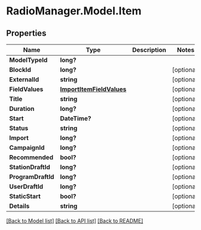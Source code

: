 # RadioManager.Model.Item
## Properties

Name | Type | Description | Notes
------------ | ------------- | ------------- | -------------
**ModelTypeId** | **long?** |  | 
**BlockId** | **long?** |  | [optional] 
**ExternalId** | **string** |  | [optional] 
**FieldValues** | [**ImportItemFieldValues**](ImportItemFieldValues.md) |  | [optional] 
**Title** | **string** |  | [optional] 
**Duration** | **long?** |  | [optional] 
**Start** | **DateTime?** |  | [optional] 
**Status** | **string** |  | [optional] 
**Import** | **long?** |  | [optional] 
**CampaignId** | **long?** |  | [optional] 
**Recommended** | **bool?** |  | [optional] 
**StationDraftId** | **long?** |  | [optional] 
**ProgramDraftId** | **long?** |  | [optional] 
**UserDraftId** | **long?** |  | [optional] 
**StaticStart** | **bool?** |  | [optional] 
**Details** | **string** |  | [optional] 

[[Back to Model list]](../README.md#documentation-for-models) [[Back to API list]](../README.md#documentation-for-api-endpoints) [[Back to README]](../README.md)


